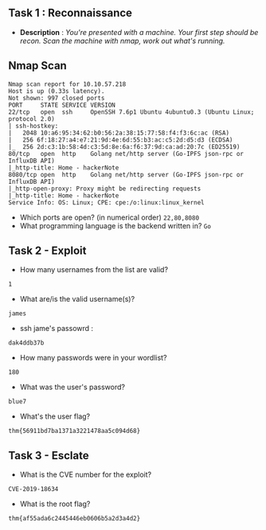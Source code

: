 ## Task 1 : Reconnaissance
- **Description** : *You're presented with a machine. Your first step should be recon. Scan the machine with nmap, work out what's running.*
## Nmap Scan 
```
Nmap scan report for 10.10.57.218
Host is up (0.33s latency).
Not shown: 997 closed ports
PORT     STATE SERVICE VERSION
22/tcp   open  ssh     OpenSSH 7.6p1 Ubuntu 4ubuntu0.3 (Ubuntu Linux; protocol 2.0)
| ssh-hostkey:
|   2048 10:a6:95:34:62:b0:56:2a:38:15:77:58:f4:f3:6c:ac (RSA)
|   256 6f:18:27:a4:e7:21:9d:4e:6d:55:b3:ac:c5:2d:d5:d3 (ECDSA)
|_  256 2d:c3:1b:58:4d:c3:5d:8e:6a:f6:37:9d:ca:ad:20:7c (ED25519)
80/tcp   open  http    Golang net/http server (Go-IPFS json-rpc or InfluxDB API)
|_http-title: Home - hackerNote
8080/tcp open  http    Golang net/http server (Go-IPFS json-rpc or InfluxDB API)
|_http-open-proxy: Proxy might be redirecting requests
|_http-title: Home - hackerNote
Service Info: OS: Linux; CPE: cpe:/o:linux:linux_kernel
```
- Which ports are open? (in numerical order)
``` 22,80,8080 ```
- What programming language is the backend written in?
``` Go ```
## Task 2 - Exploit
- How many usernames from the list are valid?
```
1
```
- What are/is the valid username(s)?
```
james
```
- ssh jame's passowrd :
```
dak4ddb37b
```
- How many passwords were in your wordlist?
```
180
```
- What was the user's password?
```
blue7
```
- What's the user flag?
```
thm{56911bd7ba1371a3221478aa5c094d68}
```
## Task 3 - Esclate
- What is the CVE number for the exploit?
```
CVE-2019-18634
```
- What is the root flag?
```
thm{af55ada6c2445446eb0606b5a2d3a4d2}
```

